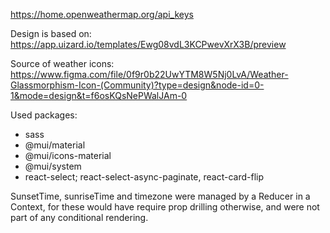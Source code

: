 https://home.openweathermap.org/api_keys

Design is based on: https://app.uizard.io/templates/Ewg08vdL3KCPwevXrX3B/preview

Source of weather icons: https://www.figma.com/file/0f9r0b22UwYTM8W5Nj0LvA/Weather-Glassmorphism-Icon-(Community)?type=design&node-id=0-1&mode=design&t=f6osKQsNePWalJAm-0

Used packages:

- sass
- @mui/material
- @mui/icons-material
- @mui/system
- react-select; react-select-async-paginate, react-card-flip

SunsetTime, sunriseTime and timezone were managed by a Reducer in a Context, for these would have require prop drilling otherwise, and were not part of any conditional rendering.

